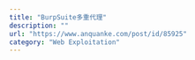 ```yaml
---
title: "BurpSuite多重代理"
description: ""
url: "https://www.anquanke.com/post/id/85925"
category: "Web Exploitation"
---
```

